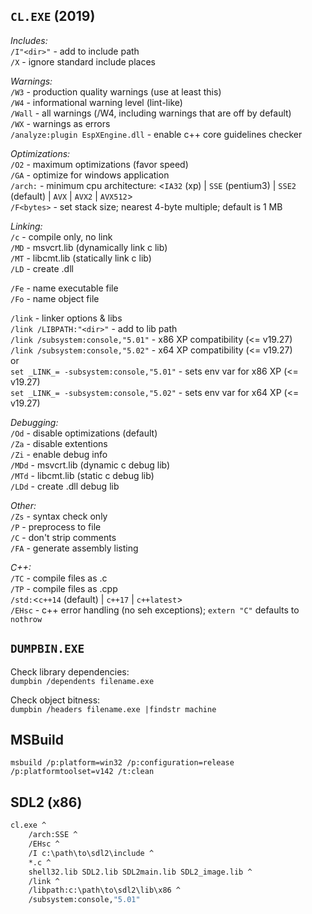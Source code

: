 `CL.EXE` (2019)
--------

_Includes:_  
`/I"<dir>"`  - add to include path  
`/X`         - ignore standard include places  
  
_Warnings:_  
`/W3`    - production quality warnings (use at least this)  
`/W4`    - informational warning level (lint-like)  
`/Wall`  - all warnings (/W4, including warnings that are off by default)  
`/WX`    - warnings as errors  
`/analyze:plugin EspXEngine.dll` - enable c++ core guidelines checker  

_Optimizations:_  
`/O2`        - maximum optimizations (favor speed)  
`/GA`        - optimize for windows application  
`/arch:`     - minimum cpu architecture: <`IA32` (xp) | `SSE` (pentium3) | `SSE2` (default) | `AVX` | `AVX2` | `AVX512`>  
`/F<bytes>`  - set stack size; nearest 4-byte multiple; default is 1 MB 
  
_Linking:_  
`/c`     - compile only, no link  
`/MD`    - msvcrt.lib (dynamically link c lib)  
`/MT`    - libcmt.lib (statically link c lib)  
`/LD`    - create .dll  
  
`/Fe`    - name executable file  
`/Fo`    - name object file  
  
`/link`  - linker options & libs  
`/link /LIBPATH:"<dir>"`           - add to lib path  
`/link /subsystem:console,"5.01"`  - x86 XP compatibility (<= v19.27)  
`/link /subsystem:console,"5.02"`  - x64 XP compatibility (<= v19.27)  
or  
`set _LINK_= -subsystem:console,"5.01"`  - sets env var for x86 XP (<= v19.27)  
`set _LINK_= -subsystem:console,"5.02"`  - sets env var for x64 XP (<= v19.27)  
  
_Debugging:_  
`/Od`    - disable optimizations (default)  
`/Za`    - disable extentions  
`/Zi`    - enable debug info  
`/MDd`   - msvcrt.lib (dynamic c debug lib)  
`/MTd`   - libcmt.lib (static c debug lib)  
`/LDd`   - create .dll debug lib  
  
_Other:_  
`/Zs`    - syntax check only  
`/P`     - preprocess to file  
`/C`     - don't strip comments  
`/FA`    - generate assembly listing  
  
_C++:_  
`/TC`    - compile files as .c  
`/TP`    - compile files as .cpp  
`/std:`<`c++14` (default) | `c++17` | `c++latest`>  
`/EHsc`  - c++ error handling (no seh exceptions); `extern "C"` defaults to `nothrow`  


`DUMPBIN.EXE`
-------------

Check library dependencies:  
`dumpbin /dependents filename.exe`  

Check object bitness:  
`dumpbin /headers filename.exe |findstr machine`  


MSBuild
-------

`msbuild /p:platform=win32 /p:configuration=release /p:platformtoolset=v142 /t:clean`


SDL2 (x86)
----

```cmd
cl.exe ^
    /arch:SSE ^
    /EHsc ^
    /I c:\path\to\sdl2\include ^
    *.c ^
    shell32.lib SDL2.lib SDL2main.lib SDL2_image.lib ^
    /link ^
    /libpath:c:\path\to\sdl2\lib\x86 ^
    /subsystem:console,"5.01"
```
